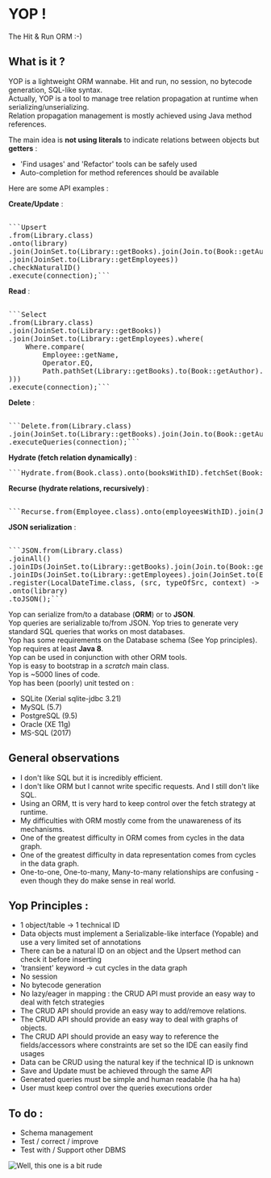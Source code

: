 # YOP !
The Hit & Run ORM :-)

  
  
## What is it ?
YOP is a lightweight ORM wannabe. Hit and run, no session, no bytecode generation, SQL-like syntax.  
Actually, YOP is a tool to manage tree relation propagation at runtime when serializing/unserializing.  
Relation propagation management is mostly achieved using Java method references.  

The main idea is **not using literals** to indicate relations between objects but **getters** : 
- 'Find usages' and 'Refactor' tools can be safely used  
- Auto-completion for method references should be available  

Here are some API examples :

**Create/Update** :
<pre>  
```Upsert   
.from(Library.class)  
.onto(library)  
.join(JoinSet.to(Library::getBooks).join(Join.to(Book::getAuthor)))    
.join(JoinSet.to(Library::getEmployees))  
.checkNaturalID()  
.execute(connection);```
</pre>

**Read** :
<pre>  
```Select
.from(Library.class)
.join(JoinSet.to(Library::getBooks))
.join(JoinSet.to(Library::getEmployees).where(
    Where.compare(
        Employee::getName, 
        Operator.EQ, 
        Path.pathSet(Library::getBooks).to(Book::getAuthor).to(Author::getName)
)))
.execute(connection);```
</pre>


**Delete** :   
<pre>  
```Delete.from(Library.class)
.join(JoinSet.to(Library::getBooks).join(Join.to(Book::getAuthor)))
.executeQueries(connection);```
</pre>

**Hydrate (fetch relation dynamically)** :  
<pre>
```Hydrate.from(Book.class).onto(booksWithID).fetchSet(Book::getChapters).execute(connection);```
</pre>

**Recurse (hydrate relations, recursively)** :   
<pre>  
```Recurse.from(Employee.class).onto(employeesWithID).join(Join.to(Employee::getManager)).execute(connection);```
</pre>

**JSON serialization** :  
<pre>  
```JSON.from(Library.class)
.joinAll()
.joinIDs(JoinSet.to(Library::getBooks).join(Join.to(Book::getAuthor)))
.joinIDs(JoinSet.to(Library::getEmployees).join(JoinSet.to(Employee::getProfiles)))
.register(LocalDateTime.class, (src, typeOfSrc, context) -> new JsonPrimitive("2000-01-01T00:00:00.000"))
.onto(library)
.toJSON();```
</pre>

Yop can serialize from/to a database (**ORM**) or to **JSON**.  
Yop queries are serializable to/from JSON.
Yop tries to generate very standard SQL queries that works on most databases.  
Yop has some requirements on the Database schema (See Yop principles).  
Yop requires at least **Java 8**.  
Yop can be used in conjunction with other ORM tools.  
Yop is easy to bootstrap in a *scratch* main class.  
Yop is ~5000 lines of code.  
Yop has been (poorly) unit tested on :  
- SQLite (Xerial sqlite-jdbc 3.21)  
- MySQL (5.7)  
- PostgreSQL (9.5)   
- Oracle (XE 11g)  
- MS-SQL (2017)  
  
  
  
## General observations
- I don't like SQL but it is incredibly efficient.
- I don't like ORM but I cannot write specific requests. And I still don't like SQL.
- Using an ORM, tt is very hard to keep control over the fetch strategy at runtime.
- My difficulties with ORM mostly come from the unawareness of its mechanisms.
- One of the greatest difficulty in ORM comes from cycles in the data graph.
- One of the greatest difficulty in data representation comes from cycles in the data graph.
- One-to-one, One-to-many, Many-to-many relationships are confusing - even though they do make sense in real world.
  
  
  
## Yop Principles : 
- 1 object/table → 1 technical ID
- Data objects must implement a Serializable-like interface (Yopable) and use a very limited set of annotations
- There can be a natural ID on an object and the Upsert method can check it before inserting
- 'transient' keyword → cut cycles in the data graph
- No session
- No bytecode generation
- No lazy/eager in mapping : the CRUD API must provide an easy way to deal with fetch strategies
- The CRUD API should provide an easy way to add/remove relations.
- The CRUD API should provide an easy way to deal with graphs of objects.
- The CRUD API should provide an easy way to reference the fields/accessors where constraints are set so the IDE can easily find usages
- Data can be CRUD using the natural key if the technical ID is unknown
- Save and Update must be achieved through the same API
- Generated queries must be simple and human readable (ha ha ha)
- User must keep control over the queries executions order
  
  
  
## To do :
- Schema management
- Test / correct / improve
- Test with / Support other DBMS
  
  
  
![Well, this one is a bit rude](images/orm_snowman.jpg)